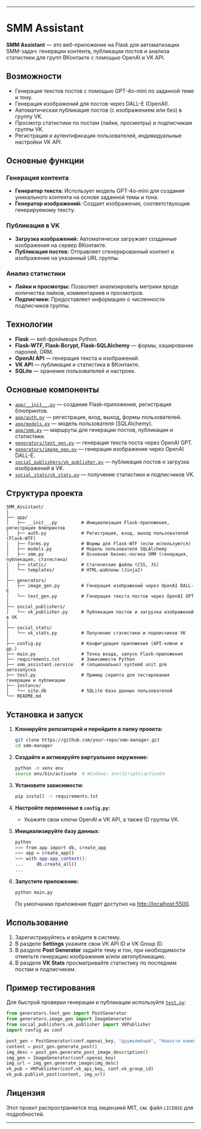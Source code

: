 
---

# SMM Assistant

**SMM Assistant** — это веб-приложение на Flask для автоматизации SMM-задач: генерации контента, публикации постов и анализа статистики для групп ВКонтакте с помощью OpenAI и VK API.

## Возможности

- Генерация текстов постов с помощью GPT-4o-mini по заданной теме и тону.
- Генерация изображений для постов через DALL-E (OpenAI).
- Автоматическая публикация постов (с изображением или без) в группу VK.
- Просмотр статистики по постам (лайки, просмотры) и подписчикам группы VK.
- Регистрация и аутентификация пользователей, индивидуальные настройки VK API.

## Основные функции

### Генерация контента
- **Генератор текста:** Использует модель GPT-4o-mini для создания уникального контента на основе заданной темы и тона.
- **Генератор изображений:** Создает изображения, соответствующие генерируемому тексту.

### Публикация в VK
- **Загрузка изображений:** Автоматически загружает созданные изображения на сервер ВКонтакте.
- **Публикация постов:** Отправляет сгенерированный контент и изображение на указанный URL группы.

### Анализ статистики
- **Лайки и просмотры:** Позволяет анализировать метрики вроде количества лайков, комментариев и просмотров.
- **Подписчики:** Предоставляет информацию о численности подписчиков группы.

## Технологии

- **Flask** — веб-фреймворк Python.
- **Flask-WTF, Flask-Bcrypt, Flask-SQLAlchemy** — формы, хэширование паролей, ORM.
- **OpenAI API** — генерация текста и изображений.
- **VK API** — публикация и статистика в ВКонтакте.
- **SQLite** — хранение пользователей и настроек.

## Основные компоненты

- [`app/__init__.py`](app/__init__.py) — создание Flask-приложения, регистрация блюпринтов.
- [`app/auth.py`](app/auth.py) — регистрация, вход, выход, формы пользователей.
- [`app/models.py`](app/models.py) — модель пользователя (SQLAlchemy).
- [`app/smm.py`](app/smm.py) — маршруты для генерации постов, публикации и статистики.
- [`generators/text_gen.py`](generators/text_gen.py) — генерация текста поста через OpenAI GPT.
- [`generators/image_gen.py`](generators/image_gen.py) — генерация изображения через OpenAI DALL-E.
- [`social_publishers/vk_publisher.py`](social_publishers/vk_publisher.py) — публикация постов и загрузка изображений в VK.
- [`social_stats/vk_stats.py`](social_stats/vk_stats.py) — получение статистики и подписчиков VK.

## Структура проекта

```
SMM_Assistant/
│
├── app/
│   ├── __init__.py         # Инициализация Flask-приложения, регистрация блюпринтов
│   ├── auth.py             # Регистрация, вход, выход пользователей (Flask-WTF)
│   ├── forms.py            # Формы для Flask-WTF (если используются)
│   ├── models.py           # Модель пользователя SQLAlchemy
│   ├── smm.py              # Основная бизнес-логика SMM (генерация, публикация, статистика)
│   ├── static/             # Статические файлы (CSS, JS)
│   └── templates/          # HTML-шаблоны (Jinja2)
│
├── generators/
│   ├── image_gen.py        # Генерация изображений через OpenAI DALL-E
│   └── text_gen.py         # Генерация текста постов через OpenAI GPT
│
├── social_publishers/
│   └── vk_publisher.py     # Публикация постов и загрузка изображений в VK
│
├── social_stats/
│   └── vk_stats.py         # Получение статистики и подписчиков VK
│
├── config.py               # Конфигурация приложения (API-ключи и др.)
├── main.py                 # Точка входа, запуск Flask-приложения
├── requirements.txt        # Зависимости Python
├── smm_assistant.service   # (опционально) systemd unit для автозапуска
├── test.py                 # Пример скрипта для тестирования генерации и публикации
├── instance/
│   └── site.db             # SQLite база данных пользователей
└── README.md
```

## Установка и запуск

1. **Клонируйте репозиторий и перейдите в папку проекта:**
   ```sh
   git clone https://github.com/your-repo/smm-manager.git
   cd smm-manager
   ```

2. **Создайте и активируйте виртуальное окружение:**
   ```sh
   python -m venv env
   source env/bin/activate  # Windows: env\Scripts\activate
   ```

3. **Установите зависимости:**
   ```sh
   pip install -r requirements.txt
   ```

4. **Настройте переменные в `config.py`:**
   - Укажите свои ключи OpenAI и VK API, а также ID группы VK.

5. **Инициализируйте базу данных:**
   ```sh
   python
   >>> from app import db, create_app
   >>> app = create_app()
   >>> with app.app_context():
   ...     db.create_all()
   ... 
   ```

6. **Запустите приложение:**
   ```sh
   python main.py
   ```
   По умолчанию приложение будет доступно на [http://localhost:5500](http://localhost:5500).

## Использование

1. Зарегистрируйтесь и войдите в систему.
2. В разделе **Settings** укажите свои VK API ID и VK Group ID.
3. В разделе **Post Generator** задайте тему и тон, при необходимости отметьте генерацию изображения и/или автопубликацию.
4. В разделе **VK Stats** просматривайте статистику по последним постам и подписчикам.


## Пример тестирования

Для быстрой проверки генерации и публикации используйте [`test.py`](test.py):

```python
from generators.text_gen import PostGenerator
from generators.image_gen import ImageGenerator
from social_publishers.vk_publisher import VKPublisher
import config as conf

post_gen = PostGenerator(conf.openai_key, "дружелюбный", "Новости компании")
content = post_gen.generate_post()
img_desc = post_gen.generate_post_image_description()
img_gen = ImageGenerator(conf.openai_key)
img_url = img_gen.generate_image(img_desc)
vk_pub = VKPublisher(conf.vk_api_key, conf.vk_group_id)
vk_pub.publish_post(content, img_url)
```

## Лицензия

Этот проект распространяется под лицензией MIT, см. файл `LICENSE` для подробностей.

---
